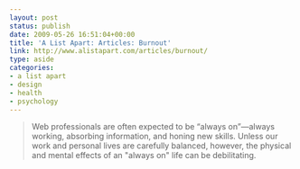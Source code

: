 ```yaml
---
layout: post
status: publish
date: 2009-05-26 16:51:04+00:00
title: 'A List Apart: Articles: Burnout'
link: http://www.alistapart.com/articles/burnout/
type: aside
categories:
- a list apart
- design
- health
- psychology
---
```


> Web professionals are often expected to be “always on”—always working, absorbing information, and honing new skills. Unless our work and personal lives are carefully balanced, however, the physical and mental effects of an "always on" life can be debilitating.
